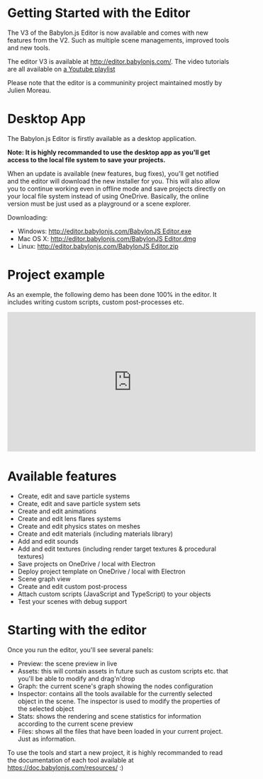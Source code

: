
# Getting Started with the Editor
The V3 of the Babylon.js Editor is now available and comes with new features from the V2. Such as multiple scene managements, improved tools and new tools.

The editor V3 is available at http://editor.babylonjs.com/.
The video tutorials are all available on [a Youtube playlist](https://www.youtube.com/watch?v=obEuCI_pPL4&list=PLuZE-0i73Wo-xqfBsgZA531BXeesXQ3Op&index=1)

Please note that the editor is a communinity project maintained mostly by Julien Moreau.

# Desktop App
The Babylon.js Editor is firstly available as a desktop application.

**Note: It is highly recommanded to use the desktop app as you'll get access to the local file system to save your projects.**

When an update is available (new features, bug fixes), you'll get notified and the editor will download the new installer for you.
This will also allow you to continue working even in offline mode and save projects directly on your local file system instead of using OneDrive. Basically, the online version must be just used as a playground or a scene explorer.

Downloading:
* Windows: [http://editor.babylonjs.com/BabylonJS Editor.exe](http://editor.babylonjs.com/download/win32.html)
* Mac OS X: [http://editor.babylonjs.com/BabylonJS Editor.dmg](http://editor.babylonjs.com/download/osx.html)
* Linux: [http://editor.babylonjs.com/BabylonJS Editor.zip](http://editor.babylonjs.com/BabylonJS%20Editor.zip)

# Project example
As an exemple, the following demo has been done 100% in the editor. It includes writing custom scripts, custom post-processes etc.

<iframe width="560" height="315" src="https://www.youtube.com/embed/obEuCI_pPL4" frameborder="0" allow="autoplay; encrypted-media" allowfullscreen></iframe>

# Available features
* Create, edit and save particle systems
* Create, edit and save particle system sets
* Create and edit animations
* Create and edit lens flares systems
* Create and edit physics states on meshes
* Create and edit materials (including materials library)
* Add and edit sounds
* Add and edit textures (including render target textures & procedural textures)
* Save projects on OneDrive / local with Electron
* Deploy project template on OneDrive / local with Electron
* Scene graph view
* Create and edit custom post-process
* Attach custom scripts (JavaScript and TypeScript) to your objects
* Test your scenes with debug support

# Starting with the editor
Once you run the editor, you'll see several panels:
* Preview: the scene preview in live
* Assets: this will contain assets in future such as custom scripts etc. that you'll be able to modify and drag'n'drop
* Graph: the current scene's graph showing the nodes configuration
* Inspector: contains all the tools available for the currently selected object in the scene. The inspector is used to modify the properties of the selected object
* Stats: shows the rendering and scene statistics for information according to the current scene preview
* Files: shows all the files that have been loaded in your current project. Just as information.

To use the tools and start a new project, it is highly recommanded to read the documentation of each tool available at https://doc.babylonjs.com/resources/ :)
